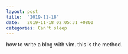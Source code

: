 ```yaml
---
layout: post
title:  "2019-11-18"
date:   2019-11-18 02:05:31 +0800
categories: Can't sleep
---
```

how to write a blog with vim. this is the method.
